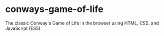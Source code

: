 # conways-game-of-life

The classic Conway's Game of Life in the browser using HTML, CSS, and JavaScript (ES5).
